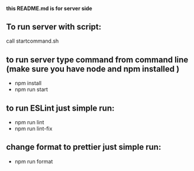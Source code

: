 #### this README.md is for server side

## To run server with script:

call startcommand.sh

## to run server type command from command line (make sure you have node and npm installed )

- npm install
- npm run start

## to run ESLint just simple run:

- npm run lint
- npm run lint-fix

## change format to prettier just simple run:

- npm run format
